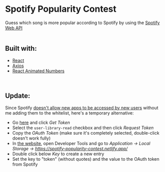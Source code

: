 # Spotify Popularity Contest

Guess which song is more popular according to Spotify by using the [Spotify Web API](https://developer.spotify.com/documentation/web-api/)  
&nbsp;

## Built with:

-   [React](https://reactjs.org)
-   [Axios](https://axios-http.com)
-   [React Animated Numbers](https://github.com/heyman333/react-animated-numbers)

&nbsp;

## Update:

Since Spotify [doesn't allow new apps to be accessed by new users](https://developer.spotify.com/documentation/web-api/guides/development-extended-quota-modes/) without me adding them to the whitelist, here's a temporary alternative:

-   Go [here](https://developer.spotify.com/console/get-current-user-saved-tracks/) and click _Get Token_
-   Select the `user-library-read` checkbox and then click _Request Token_
-   Copy the _OAuth Token_ (make sure it's completely selected, double-click doesn't work fully)
-   In [the website](https://spotify-popularity-contest.netlify.app/), open Developer Tools and go to _Application -> Local Storage -> https://spotify-popularity-contest.netlify.app/_
-   Double click below _Key_ to create a new entry
-   Set the key to "token" (without quotes) and the value to the OAuth token from Spotify
